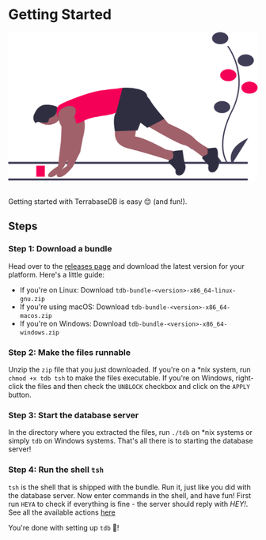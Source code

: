 # Getting Started

<html>
<img src="/img/runner_start.svg" style="height: 300px; width: 100%;">
</html>
<br>
<br>

Getting started with TerrabaseDB is easy 😊 (and fun!).</span>

## Steps

### Step 1: Download a bundle

Head over to the [releases page](https://github.com/terrabasedb/terrabase/releases) and download the latest version for your platform. Here's a little guide:

* If you're on Linux: Download `tdb-bundle-<version>-x86_64-linux-gnu.zip`
* If you're using macOS: Download `tdb-bundle-<version>-x86_64-macos.zip`
* If you're on Windows: Download `tdb-bundle-<version>-x86_64-windows.zip`

### Step 2: Make the files runnable

Unzip the `zip` file that you just downloaded. If you're on a *nix system, run `chmod +x tdb tsh` to make the files executable. If you're on Windows, right-click the files and then check the `UNBLOCK` checkbox and click on the `APPLY` button.

### Step 3: Start the database server

In the directory where you extracted the files, run `./tdb` on *nix systems or simply `tdb` on Windows systems. That's all there is to starting the database server!

### Step 4: Run the shell `tsh`

`tsh` is the shell that is shipped with the bundle. Run it, just like you did with the database server. Now enter commands in the shell, and have fun! First run `HEYA` to check if everything is fine - the server should reply with _HEY!_.
See all the available actions [here](/List-Of-Actions)

You're done with setting up `tdb` 🎉!